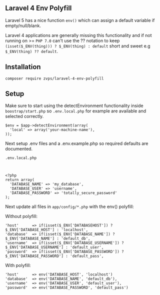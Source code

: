 ## Laravel 4 Env Polyfill

Laravel 5 has a nice function `env()` which can assign a default variable if empty/null/blank. 

Laravel 4 applications are generally missing this functionality and if not running on >= `PHP 7.0` can't use the ?? notation 
to keep `(isset($_ENV(thing))) ? $_ENV(thing) : default` short and sweet e.g `$_ENV(thing) ?? default`.

## Installation

    composer require zvps/laravel-4-env-polyfill

## Setup

Make sure to start using the detectEnvironment functionality inside `boostrap/start.php` so `.env.local.php` for example are available and selected correctly.


    $env = $app->detectEnvironment(array(
      'local' => array('your-machine-name'),
    ));


Next setup .env files and a .env.example.php so required defaults are documented.

    .env.local.php



    <?php
    return array(
      'DATABASE_NAME' => 'my_database',
      'DATABASE_USER' => 'username',
      'DATABASE_PASSWORD' => 'totally_secure_password'
    );

Next update all files in `app/config/*.php` with the env() polyfill:


Without polyfill:

    'host'      => if(isset($_ENV['DATABASEHOST']) ? $_ENV['DATABASE_HOST'] : 'localhost',
    'database'  => if(isset($_ENV['DATABASE_NAME']) ? $_ENV['DATABASE_NAME'] : 'default_db',
    'username'  => if(isset($_ENV['DATABASE_USERNAME']) ? $_ENV['DATABASE_USERNAME'] : 'default_user',
    'password'  => if(isset($_ENV['DATABASE_PASSWORD']) ? $_ENV['DATABASE_PASSWORD'] : 'default_pass',

With polyfill:

    'host'      => env('DATABASE_HOST', 'localhost')
    'database'  => env('DATABASE_NAME', 'default_db'),
    'username'  => env('DATABASE_USER', 'default_user'),
    'password'  => env('DATABASE_PASSWORD', 'default_pass')
